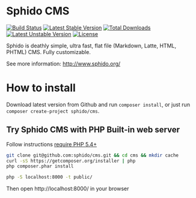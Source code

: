 # Sphido CMS

[![Build Status](https://travis-ci.org/sphido/cms.svg?branch=master)](https://travis-ci.org/sphido/cms) [![Latest Stable Version](https://poser.pugx.org/sphido/cms/v/stable.png)](https://packagist.org/packages/sphido/cms) [![Total Downloads](https://poser.pugx.org/sphido/cms/downloads.png)](https://packagist.org/packages/sphido/cms) [![Latest Unstable Version](https://poser.pugx.org/sphido/cms/v/unstable.png)](https://packagist.org/packages/sphido/cms) [![License](https://poser.pugx.org/sphido/cms/license.png)](https://packagist.org/packages/sphido/cms)

Sphido is deathly simple, ultra fast, flat file (Markdown, Latte, HTML, PHTML) CMS. Fully customizable.

See more information: http://www.sphido.org/

# How to install

Download latest version from Github and run `composer install`, or just run `composer create-project sphido/cms`.

## Try Sphido CMS with PHP Built-in web server

Follow instructions [require PHP 5.4+](http://php.net/manual/en/features.commandline.webserver.php)

```bash
git clone git@github.com:sphido/cms.git && cd cms && mkdir cache
curl -sS https://getcomposer.org/installer | php
php composer.phar install

php -S localhost:8000 -t public/
```

Then open http://localhost:8000/ in your browser